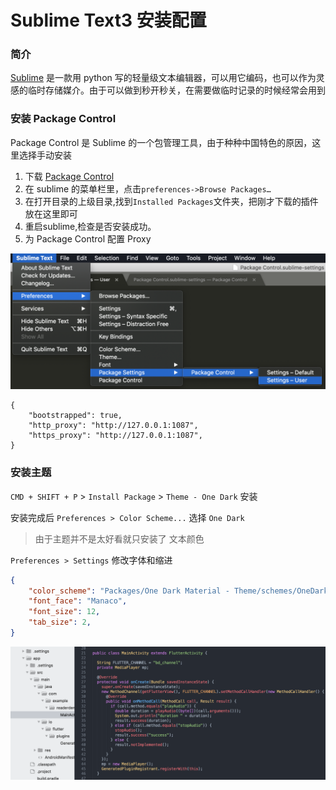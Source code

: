 # Sublime Text3 安装配置

### 简介

[Sublime](https://www.sublimetext.com/) 是一款用 python 写的轻量级文本编辑器，可以用它编码，也可以作为灵感的临时存储媒介。由于可以做到秒开秒关，在需要做临时记录的时候经常会用到

### 安装 Package Control

Package Control 是 Sublime 的一个包管理工具，由于种种中国特色的原因，这里选择手动安装

1. 下载 [Package Control](https://packagecontrol.io/Package%20Control.sublime-package) 
2. 在 sublime 的菜单栏里，点击`preferences->Browse Packages…`
3. 在打开目录的上级目录,找到`Installed Packages`文件夹，把刚才下载的插件放在这里即可
4. 重启sublime,检查是否安装成功。
5. 为 Package Control 配置 Proxy 

![](./images/pc_setting.png)

```
{
	"bootstrapped": true,
	"http_proxy": "http://127.0.0.1:1087",
	"https_proxy": "http://127.0.0.1:1087",
}
```

### 安装主题

`CMD + SHIFT + P` > `Install Package` > `Theme - One Dark` 安装

安装完成后 `Preferences > Color Scheme...` 选择 `One Dark`

> 由于主题并不是太好看就只安装了 文本颜色

`Preferences > Settings` 修改字体和缩进

```json
{
	"color_scheme": "Packages/One Dark Material - Theme/schemes/OneDark.tmTheme",
	"font_face": "Manaco",
	"font_size": 12,
	"tab_size": 2,
}
```

![](./images/complete_display.png)